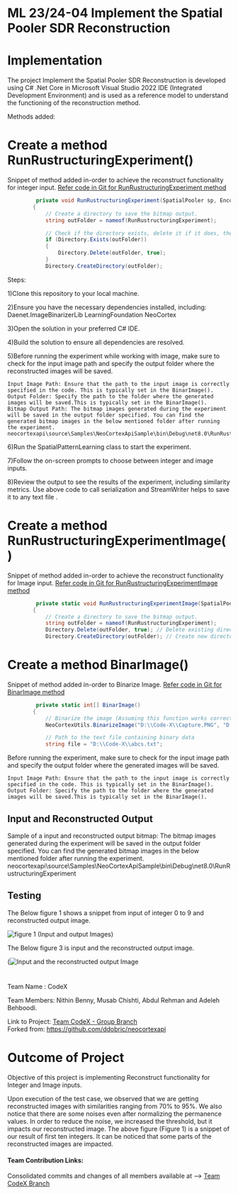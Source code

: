 # ML 23/24-04 Implement the Spatial Pooler SDR Reconstruction 

# Implementation
The project Implement the Spatial Pooler SDR Reconstruction is developed using C# .Net Core in Microsoft Visual Studio 2022 IDE (Integrated Development Environment) and is used as a reference model to understand the functioning of the reconstruction method. 
  
Methods added:  
# Create a method RunRustructuringExperiment()
Snippet of method added in-order to achieve the reconstruct functionality for integer input.
[Refer code in Git for RunRustructuringExperiment method](https://github.com/MusabChishti/neocortexapi/blob/3cd0b173fe282e56c3ddafb50a9ab8e12b079b96/source/Samples/NeoCortexApiSample/SpatialPatternLearning.cs#L275)
~~~csharp
         private void RunRustructuringExperiment(SpatialPooler sp, EncoderBase encoder, List<double> inputValues)
        {
            // Create a directory to save the bitmap output.
            string outFolder = nameof(RunRustructuringExperiment);

            // Check if the directory exists, delete it if it does, then recreate it.
            if (Directory.Exists(outFolder))
            {
                Directory.Delete(outFolder, true);
            }
            Directory.CreateDirectory(outFolder);
~~~
      

  
  Steps:   

1)Clone this repository to your local machine.

2)Ensure you have the necessary dependencies installed, including:
Daenet.ImageBinarizerLib
LearningFoundation
NeoCortex

3)Open the solution in your preferred C# IDE.

4)Build the solution to ensure all dependencies are resolved.

5)Before running the experiment while working with image, make sure to check for the input image path and specify the output folder where the reconstructed images will be saved.

	Input Image Path: Ensure that the path to the input image is correctly specified in the code. This is typically set in the BinarImage().
	Output Folder: Specify the path to the folder where the generated images will be saved.This is typically set in the BinarImage().
	Bitmap Output Path: The bitmap images generated during the experiment will be saved in the output folder specified. You can find the generated bitmap images in the below mentioned folder after running the experiment.
	neocortexapi\source\Samples\NeoCortexApiSample\bin\Debug\net8.0\RunRustructuringExperiment.
6)Run the SpatialPatternLearning class to start the experiment.

7)Follow the on-screen prompts to choose between integer and image inputs.

8)Review the output to see the results of the experiment, including similarity metrics.
Use above code to call serialization and StreamWriter helps to save it to any text file .

# Create a method RunRustructuringExperimentImage()

Snippet of method added in-order to achieve the reconstruct functionality for Image input.
[Refer code in Git for RunRustructuringExperimentImage method](https://github.com/MusabChishti/neocortexapi/blob/3cd0b173fe282e56c3ddafb50a9ab8e12b079b96/source/Samples/NeoCortexApiSample/SpatialPatternLearning.cs#L408)
~~~csharp
         private static void RunRustructuringExperimentImage(SpatialPooler sp1)
        {
            // Create a directory to save the bitmap output.
            string outFolder = nameof(RunRustructuringExperiment);
            Directory.Delete(outFolder, true); // Delete existing directory if exists
            Directory.CreateDirectory(outFolder); // Create new directory

~~~

# Create a method BinarImage()

Snippet of method added in-order to Binarize Image.
[Refer code in Git for BinarImage method](https://github.com/MusabChishti/neocortexapi/blob/3cd0b173fe282e56c3ddafb50a9ab8e12b079b96/source/Samples/NeoCortexApiSample/SpatialPatternLearning.cs#L373)
~~~csharp
         private static int[] BinarImage()
        {
            // Binarize the image (Assuming this function works correctly)
            NeoCortexUtils.BinarizeImage("D:\\Code-X\\Capture.PNG", "D:\\Code-X\\abcs.txt", 130, "");

            // Path to the text file containing binary data
            string file = "D:\\Code-X\\abcs.txt";
~~~
Before running the experiment, make sure to check for the input image path and specify the output folder where the generated images will be saved.

	Input Image Path: Ensure that the path to the input image is correctly specified in the code. This is typically set in the BinarImage().
	Output Folder: Specify the path to the folder where the generated images will be saved.This is typically set in the BinarImage().


## Input and Reconstructed Output 
Sample of a input and reconstructed output bitmap: The bitmap images generated during the experiment will be saved in the output folder specified. You can find the generated bitmap images in the below mentioned folder after running the experiment.
	neocortexapi\source\Samples\NeoCortexApiSample\bin\Debug\net8.0\RunRustructuringExperiment

  

  
  
## Testing

The Below figure 1 shows a snippet from input of integer 0 to 9 and reconstructed output image.

![figure 1 (Input and output Images)](https://github.com/MusabChishti/neocortexapi/assets/148814256/ac667ee5-b70c-4450-aaf1-8dd651dbf832)

The Below figure 3 is input and the reconstructed output image.

(![Input and the reconstructed output Image](https://github.com/MusabChishti/neocortexapi/assets/148814256/a0161001-a6a3-48a6-87fa-3370e4bec2b5)

#




Team Name : CodeX

Team Members: Nithin Benny, Musab Chishti, Abdul Rehman and Adeleh Behboodi.  

Link to Project:  [Team CodeX - Group Branch ](https://github.com/MusabChishti/neocortexapi/blob/CodeX/source/Samples/NeoCortexApiSample/SpatialPatternLearning.cs)  
Forked from: https://github.com/ddobric/neocortexapi

# **Outcome of Project**
Objective of this project is implementing Reconstruct functionality for Integer and Image inputs.

Upon execution of the test case, we observed that we are getting reconstructed images with similarities ranging from 70% to 95%. We also notice that there are some noises even after normalizing the permanence values. In order to reduce the noise, we increased the threshold, but it impacts our reconstructed image. The above figure (Figure 1) is a snippet of our result of first ten integers. It can be noticed that some parts of the reconstructed images are impacted.

#### Team Contribution Links:  
Consolidated commits and changes of all members available at -->  [ Team CodeX Branch ](https://github.com/MusabChishti/neocortexapi/commits/CodeX/)


